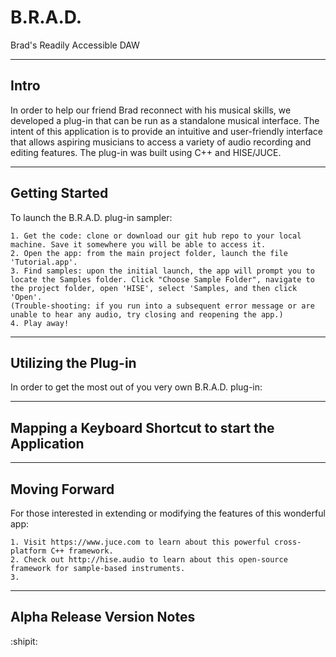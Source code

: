 # B.R.A.D.
Brad's Readily Accessible DAW

----------------------
Intro
----------------------
In order to help our friend Brad reconnect with his musical skills, we developed a plug-in that can be run as a standalone musical interface. The intent of this application is to provide an intuitive and user-friendly interface that allows aspiring musicians to access a variety of audio recording and editing features. The plug-in was built using C++ and HISE/JUCE.


-------------------------------
Getting Started
---------------------------------
To launch the B.R.A.D. plug-in sampler:
```
1. Get the code: clone or download our git hub repo to your local machine. Save it somewhere you will be able to access it.
2. Open the app: from the main project folder, launch the file 'Tutorial.app'. 
3. Find samples: upon the initial launch, the app will prompt you to locate the Samples folder. Click "Choose Sample Folder", navigate to the project folder, open 'HISE', select 'Samples, and then click 'Open'.
(Trouble-shooting: if you run into a subsequent error message or are unable to hear any audio, try closing and reopening the app.)
4. Play away!
```

----------------------
Utilizing the Plug-in
------------------------
In order to get the most out of you very own B.R.A.D. plug-in:


----------------------
Mapping a Keyboard Shortcut to start the Application 
------------------------



----------------------
Moving Forward
------------------------
For those interested in extending or modifying the features of this wonderful app:
```
1. Visit https://www.juce.com to learn about this powerful cross-platform C++ framework.
2. Check out http://hise.audio to learn about this open-source framework for sample-based instruments.
3.
```

----------------------
Alpha Release Version Notes
------------------------

:shipit:
